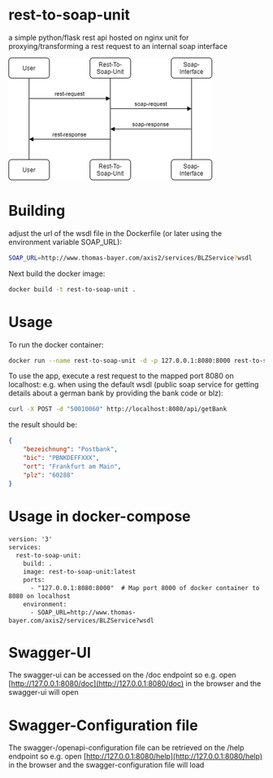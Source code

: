 
# rest-to-soap-unit

a simple python/flask rest api hosted on nginx unit for proxying/transforming a rest request to an internal soap interface  

![Diagram](diagram.png)

# Building

adjust the url of the wsdl file in the Dockerfile (or later using the environment variable SOAP_URL):

```bash
SOAP_URL=http://www.thomas-bayer.com/axis2/services/BLZService?wsdl
```

Next build the docker image:

```bash
docker build -t rest-to-soap-unit .
```

# Usage

To run the docker container:

```bash
docker run --name rest-to-soap-unit -d -p 127.0.0.1:8080:8000 rest-to-soap-unit
```

To use the app, execute a rest request to the mapped port 8080 on localhost:
e.g. when using the default wsdl (public soap service for getting details about a german bank by providing the bank code or blz):

```bash
curl -X POST -d "50010060" http://localhost:8080/api/getBank
```

the result should be:

```json
{
    "bezeichnung": "Postbank",
    "bic": "PBNKDEFFXXX",
    "ort": "Frankfurt am Main",
    "plz": "60288"
}
```

# Usage in docker-compose

```docker
version: '3'
services:
  rest-to-soap-unit:
    build: .
    image: rest-to-soap-unit:latest
    ports:
      - "127.0.0.1:8080:8000"  # Map port 8000 of docker container to 8080 on localhost
    environment:
      - SOAP_URL=http://www.thomas-bayer.com/axis2/services/BLZService?wsdl
```

# Swagger-UI

The swagger-ui can be accessed on the /doc endpoint
so e.g. open [http://127.0.0.1:8080/doc](http://127.0.0.1:8080/doc) in the browser and the swagger-ui will open

# Swagger-Configuration file

The swagger-/openapi-configuration file can be retrieved on the /help endpoint
so e.g. open [http://127.0.0.1:8080/help](http://127.0.0.1:8080/help) in the browser and the swagger-configuration file will load

